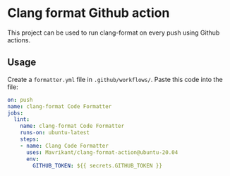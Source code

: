 # Clang format Github action

This project can be used to run clang-format on every push using Github actions.

## Usage
Create a `formatter.yml` file in `.github/workflows/`.
Paste this code into the file:

```yml
on: push
name: clang-format Code Formatter
jobs:
  lint:
    name: clang-format Code Formatter
    runs-on: ubuntu-latest
    steps:
    - name: Clang Code Formatter
      uses: Mavrikant/clang-format-action@ubuntu-20.04
      env:
        GITHUB_TOKEN: ${{ secrets.GITHUB_TOKEN }}
```
